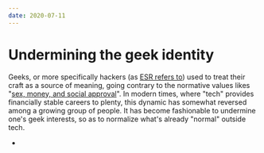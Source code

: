 ```yaml
---
date: 2020-07-11
---
```


# Undermining the geek identity

Geeks, or more specifically hackers (as [ESR refers to](http://www.catb.org/esr/faqs/hacker-howto.html)) used to treat their craft as a source of meaning, going contrary to the normative values likes "[sex, money, and social approval](http://www.catb.org/esr/faqs/hacker-howto.html)". In modern times, where "tech" provides financially stable careers to plenty, this dynamic has somewhat reversed among a growing group of people. It has become fashionable to undermine one's geek interests, so as to normalize what's already "normal" outside tech.

* <b0f8727d>

